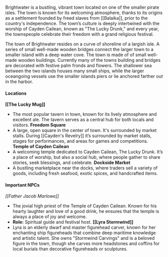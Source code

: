 Brightwater is a bustling, vibrant town located on one of the smaller pirate isles. The town is known for its welcoming atmosphere, thanks to its origins as a settlement founded by freed slaves from [[Balaika]], prior to the country's independence. The town’s culture is deeply intertwined with the worship of Cayden Cailean, known as "The Lucky Drunk," and every year, the townspeople celebrate their freedom with a grand religious festival.

The town of Brightwater resides on a curve of shoreline of a largish isle. A series of small well-made wooden bridges connect the larger town to a smaller island with a deep water cove. The town is made of of small well-made wooden buildings. Currently many of the towns building and bridges are decorated with festive palm fronds and flowers. The shallower sea between the two islands houses many small ships, while the larger oceangoing vessels use the smaller islands piers or lie anchored farther out in the harbor.

#### Locations
**[[The Lucky Mug]]**
- The most popular tavern in town, known for its lively atmosphere and excellent ale. The tavern serves as a central hub for both locals and visitors.
**Freedom Square**
- A large, open square in the center of town. It's surrounded by market stalls. During [[Cayden's Revelry]] it’s surrounded by market stalls, stages for performances, and areas for games and competitions.
**Temple of Cayden Cailean**
- A welcoming temple dedicated to Cayden Cailean, The Lucky Drunk. It’s a place of worship, but also a social hub, where people gather to share stories, seek blessings, and celebrate.
**Dockside Market**
- A bustling marketplace near the docks, where traders sell a variety of goods, including fresh seafood, exotic spices, and handcrafted items.

#### Important NPCs
**[[Father Jacob Marlowe*]]*
- The jovial high priest of the Temple of Cayden Cailean. Known for his hearty laughter and love of a good drink, he ensures that the temple is always a place of joy and welcome.
- **Role:** Spiritual guide and festival host.
**[[Lyra Stormwind]]**
- Lyra is an elderly dwarf and master figurehead carver, known for her enchanting ship figureheads that combine deep maritime knowledge and artistic talent. She owns "Stormwind Carvings" and is a beloved figure in the town, though she carves more headstones and coffins for local burials than decorative figureheads or sculptures.